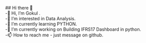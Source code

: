<p>## Hi there 👋<br>
-👋 Hi, I’m Gokul .<br>
-👀 I’m interested in Data Analysis.<br>
-🌱 I’m currently learning PYTHON.<br>
-🔭 I’m currently working on Building IFRS17 Dashboard in python.<br>
-📫 How to reach me - just message on github.</p>
